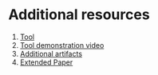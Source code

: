 # Additional resources

1. [Tool](https://timkraeuter.com/bpmn-analyzer-js/)
2. [Tool demonstration video](https://www.youtube.com/)
3. [Additional artifacts](https://github.com/timKraeuter/BPM-2024-Extended/tree/main)
4. [Extended Paper](https://github.com/timKraeuter/BPM-2024-Extended/blob/main/paper.pdf)
